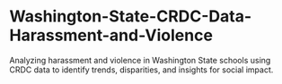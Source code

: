 # Washington-State-CRDC-Data-Harassment-and-Violence
Analyzing harassment and violence in Washington State schools using CRDC data to identify trends, disparities, and insights for social impact.
